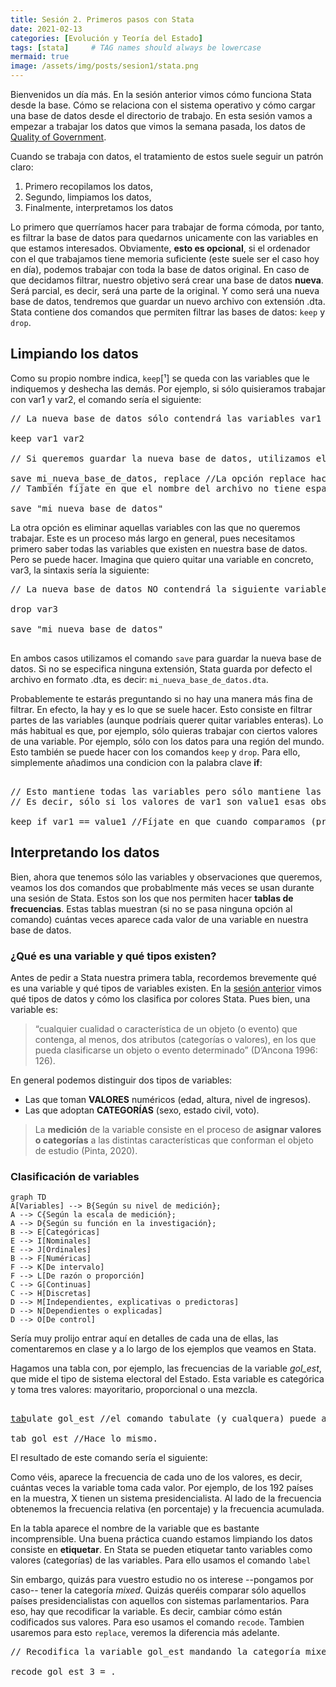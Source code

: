 ```yaml
---
title: Sesión 2. Primeros pasos con Stata
date: 2021-02-13
categories: [Evolución y Teoría del Estado]
tags: [stata]     # TAG names should always be lowercase
mermaid: true
image: /assets/img/posts/sesion1/stata.png
---
```


Bienvenidos un día más. En la sesión anterior vimos cómo funciona Stata desde la base. Cómo se relaciona con el sistema operativo y cómo cargar una base de datos desde el directorio de trabajo. En esta sesión vamos a empezar a trabajar los datos que vimos la semana pasada, los datos de [Quality of Government](https://www.gu.se/en/quality-government/qog-data).

Cuando se trabaja con datos, el tratamiento de estos suele seguir un patrón claro:
1. Primero recopilamos los datos,
2. Segundo, limpiamos los datos,
3. Finalmente, interpretamos los datos

Lo primero que querríamos hacer para trabajar de forma cómoda, por tanto, es filtrar la base de datos para quedarnos unicamente con las variables en que estamos interesados. Obviamente, **esto es opcional**, si el ordenador con el que trabajamos tiene memoria suficiente (este suele ser el caso hoy en día), podemos trabajar con toda la base de datos original. En caso de que decidamos filtrar, nuestro objetivo será crear una base de datos **nueva**. Será parcial, es decir, será una parte de la original. Y como será una nueva base de datos, tendremos que guardar un nuevo archivo con extensión .dta. Stata contiene dos comandos que permiten filtrar las bases de datos: `keep` y `drop`.

## Limpiando los datos

Como su propio nombre indica, `keep`[¹] se queda con las variables que le indiquemos y deshecha las demás. Por ejemplo, si sólo quisieramos trabajar con var1 y var2, el comando sería el siguiente:


<pre class="sh_Stata">
// La nueva base de datos sólo contendrá las variables var1 y var2:

keep var1 var2

// Si queremos guardar la nueva base de datos, utilizamos el comando save:

save mi_nueva_base_de_datos, replace //La opción replace hace que, en caso de existir, el archivo se sobreescriba.
// También fíjate en que el nombre del archivo no tiene espacios. Si los tiene, necesitas encerrarlo entre comillas. Ej:

save "mi nueva base de datos"
</pre>

La otra opción es eliminar aquellas variables con las que no queremos trabajar. Este es un proceso más largo en general, pues necesitamos primero saber todas las variables que existen en nuestra base de datos. Pero se puede hacer. Imagina que quiero quitar una variable en concreto, var3, la sintaxis sería la siguiente:

<pre class="sh_Stata">
// La nueva base de datos NO contendrá la siguiente variable:

drop var3

save "mi nueva base de datos"

</pre>

En ambos casos utilizamos el comando `save` para guardar la nueva base de datos. Si no se especifica ninguna extensión, Stata guarda por defecto el archivo en formato .dta, es decir: `mi_nueva_base_de_datos.dta`.

Probablemente te estarás preguntando si no hay una manera más fina de filtrar. En efecto, la hay y es lo que se suele hacer. Esto consiste en filtrar partes de las variables (aunque podríais querer quitar variables enteras). Lo más habitual es que, por ejemplo, sólo quieras trabajar con ciertos valores de una variable. Por ejemplo, sólo con los datos para una región del mundo. Esto también se puede hacer con los comandos `keep` y `drop`. Para ello, simplemente añadimos una condicion con la palabra clave **if**:

<pre class="sh_Stata">

// Esto mantiene todas las variables pero sólo mantiene las observaciones que cumplen la condición.
// Es decir, sólo si los valores de var1 son value1 esas observaciones sobreviven, si no, se eliminan.

keep if var1 == value1 //Fíjate en que cuando comparamos (preguntamos), el operador son dos iguales (==).
</pre>

## Interpretando los datos

Bien, ahora que tenemos sólo las variables y observaciones que queremos, veamos los dos comandos que probablmente más veces se usan durante una sesión de Stata. Estos son los que nos permiten hacer **tablas de frecuencias**. Estas tablas muestran (si no se pasa ninguna opción al comando) cuántas veces aparece cada valor de una variable en nuestra base de datos.

### ¿Qué es una variable y qué tipos existen?

Antes de pedir a Stata nuestra primera tabla, recordemos brevemente qué es una variable y qué tipos de variables existen. En la [sesión anterior](https://rodrigofcaba.github.io/posts/Introducci%C3%B3n-a-Stata/) vimos qué tipos de datos y cómo los clasifica por colores Stata. Pues bien, una variable es:

>“cualquier cualidad o característica de un objeto (o evento) que contenga, al menos, dos atributos (categorías o valores), en los que pueda clasificarse un objeto o evento determinado” (D’Ancona 1996: 126). 

En general podemos distinguir dos tipos de variables:

- Las que toman **VALORES** numéricos (edad, altura, nivel de ingresos).
- Las que adoptan **CATEGORÍAS** (sexo, estado civil, voto).

> La **medición** de la variable consiste en el proceso de **asignar valores o categorías** a las distintas características que conforman el objeto de estudio (Pinta, 2020).

### Clasificación de variables

```mermaid
graph TD
A[Variables] --> B{Según su nivel de medición};
A --> C{Según la escala de medición};
A --> D{Según su función en la investigación};
B --> E[Categóricas]
E --> I[Nominales]
E --> J[Ordinales]
B --> F[Numéricas]
F --> K[De intervalo]
F --> L[De razón o proporción]
C --> G[Continuas]
C --> H[Discretas]
D --> M[Independientes, explicativas o predictoras]
D --> N[Dependientes o explicadas]
D --> O[De control]
```

Sería muy prolijo entrar aquí en detalles de cada una de ellas, las comentaremos en clase y a lo largo de los ejemplos que veamos en Stata.

Hagamos una tabla con, por ejemplo, las frecuencias de la variable *gol_est*, que mide el tipo de sistema electoral del Estado. Esta variable es categórica y toma tres valores: mayoritario, proporcional o una mezcla.

<pre class="sh_Stata">

<ins>tab</ins>ulate gol_est //el comando tabulate (y cualquera) puede acortarse, por eso he subrayado hasta dónde se podría acortar.

tab gol_est //Hace lo mismo.
</pre>

El resultado de este comando sería el siguiente:

Como véis, aparece la frecuencia de cada uno de los valores, es decir, cuántas veces la variable toma cada valor. Por ejemplo, de los 192 países en la muestra, X tienen un sistema presidencialista. Al lado de la frecuencia obtenemos la frecuencia relativa (en porcentaje) y la frecuencia acumulada.

En la tabla aparece el nombre de la variable que es bastante incomprensible. Una buena práctica cuando estamos limpiando los datos consiste en **etiquetar**. En Stata se pueden etiquetar tanto variables como valores (categorías) de las variables. Para ello usamos el comando `label`


Sin embargo, quizás para vuestro estudio no os interese --pongamos por caso-- tener la categoría *mixed*. Quizás queréis comparar sólo aquellos países presidencialistas con aquellos con sistemas parlamentarios. Para eso, hay que recodificar la variable. Es decir, cambiar cómo están codificados sus valores. Para eso usamos el comando `recode`. Tambien usaremos para esto `replace`, veremos la diferencia más adelante.

<pre class="sh_Stata">
// Recodifica la variable gol_est mandando la categoría mixed a perdidos:

recode gol_est 3 = . 
</pre>
